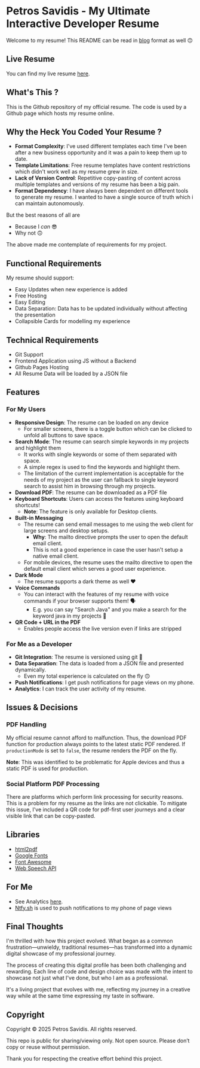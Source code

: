 # Petros Savidis - My Ultimate Interactive Developer Resume

<div id="welcome-text">
  Welcome to my resume! This README can be read in <a href="https://psavidis.github.io/resume/blog.html">blog</a> format as well 🙃
</div>

## Live Resume

You can find my live resume [here](https://psavidis.github.io/resume/).

## What's This ?
This is the Github repository of my official resume. The code is used by a Github page which hosts my resume online.

## Why the Heck You Coded Your Resume ?
- **Format Complexity**: I've used different templates each time I've been after a new business opportunity and it was a pain to keep them up to date.
- **Template Limitations**: Free resume templates have content restrictions which didn't work well as my resume grew in size.
- **Lack of Version Control**: Repetitive copy-pasting of content across multiple templates and versions of my resume has been a big pain.
- **Format Dependency**: I have always been dependent on different tools to generate my resume. I wanted to have a single source of truth which i can maintain autonomously. 

But the best reasons of all are

- Because I _can_ 😎 
- Why not 🙃

The above made me contemplate of requirements for my project.

## Functional Requirements

My resume should support:

- Easy Updates when new experience is added
- Free Hosting
- Easy Editing
- Data Separation: Data has to be updated individually without affecting the presentation
- Collapsible Cards for modelling my experience

## Technical Requirements
- Git Support
- Frontend Application using JS without a Backend
- Github Pages Hosting
- All Resume Data will be loaded by a JSON file

## Features

### For My Users

- **Responsive Design**: The resume can be loaded on any device
  - For smaller screens, there is a toggle button which can be clicked to unfold all buttons to save space.
- **Search Mode**: The resume can search simple keywords in my projects and highlight them
  - It works with single keywords or some of them separated with space.
  - A simple regex is used to find the keywords and highlight them.
  - The limitation of the current implementation is acceptable for the needs of my project as the user can fallback to single keyword search to assist him in browsing through my projects.
- **Download PDF**: The resume can be downloaded as a PDF file
- **Keyboard Shortcuts**: Users can access the features using keyboard shortcuts!
  - **Note**: The feature is only available for Desktop clients.
- **Built-in Messaging**
  - The resume can send email messages to me using the web client for large screens and desktop setups.
    - **Why**: The mailto directive prompts the user to open the default email client. 
    - This is not a good experience in case the user hasn't setup a native email client.
  - For mobile devices, the resume uses the mailto directive to open the default email client which serves a good user experience.
- **Dark Mode**
  - The resume supports a dark theme as well ❤️
- **Voice Commands**
  - You can interact with the features of my resume with voice commands if your browser supports them! 🗣
    - E.g. you can say "Search Java️" and you make a search for the keyword java in my projects 🤘
- **QR Code + URL in the PDF**
  - Enables people access the live version even if links are stripped

### For Me as a Developer
- **Git Integration**: The resume is versioned using git 🤘
- **Data Separation**: The data is loaded from a JSON file and presented dynamically.
  - Even my total experience is calculated on the fly 🙃
- **Push Notifications**: I get push notifications for page views on my phone.
- **Analytics**: I can track the user activity of my resume.

## Issues & Decisions

### PDF Handling

My official resume cannot afford to malfunction. Thus, the download PDF function for production always points to the latest
static PDF rendered. If `productionMode` is set to `false`, the resume renders the PDF on the fly.

**Note**: This was identified to be problematic for Apple devices and thus a static PDF is used for production.

### Social Platform PDF Processing

There are platforms which perform link processing for security reasons. This is a problem for my resume as the links are not clickable.
To mitigate this issue, I've included a QR code for pdf-first user journeys and a clear visible link that can be copy-pasted.

## Libraries

- [html2pdf](https://ekoopmans.github.io/html2pdf.js/)
- [Google Fonts](https://fonts.google.com/)
- [Font Awesome](https://fontawesome.com/)
- [Web Speech API](https://developer.mozilla.org/en-US/docs/Web/API/Web_Speech_API)

## For Me

- See Analytics [here](https://statcounter.com/p13118834/summary/).
- [Ntfy.sh](https://ntfy.sh/) is used to push notifications to my phone of page views

## Final Thoughts

I'm thrilled with how this project evolved. What began as a common frustration—unwieldy, traditional resumes—has transformed into a dynamic digital showcase of my professional journey.

The process of creating this digital profile has been both challenging and rewarding. Each line of code and design choice was made with the intent to showcase not just what I've done, but who I am as a professional.

It's a living project that evolves with me, reflecting my journey in a creative way while at the same time expressing my taste in software.

## Copyright

Copyright © 2025 Petros Savidis. All rights reserved.

This repo is public for sharing/viewing only. Not open source. Please don’t copy or reuse without permission.

Thank you for respecting the creative effort behind this project.
